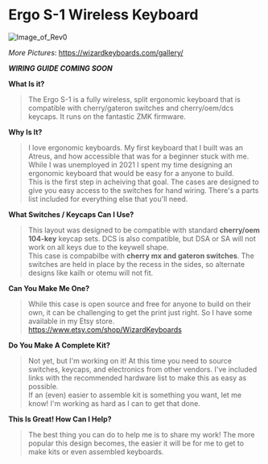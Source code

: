 # Ergo S-1 Wireless Keyboard

![Image_of_Rev0](https://github.com/wizarddata/Ergo-S-1/blob/main/Images/render.jpg)

_More Pictures_: https://wizardkeyboards.com/gallery/

**_WIRING GUIDE COMING SOON_**

**What Is it?**  
>The Ergo S-1 is a fully wireless, split ergonomic keyboard that is compatible with cherry/gateron switches and cherry/oem/dcs keycaps. It runs on the fantastic ZMK firmware.

**Why Is It?**  
>I love ergonomic keyboards. My first keyboard that I built was an Atreus, and how accessible that was for a beginner stuck with me. While I was unemployed in 2021 I spent my time designing an ergonomic keyboard that would be easy for a anyone to build.  
This is the first step in acheiving that goal. The cases are designed to give you easy access to the switches for hand wiring. There's a parts list included for everything else that you'll need.

**What Switches / Keycaps Can I Use?**  
>This layout was designed to be compatible with standard **cherry/oem 104-key** keycap sets. DCS is also compatible, but DSA or SA will not work on all keys due to the keywell shape.  
This case is compabilbe with **cherry mx and gateron switches**. The switches are held in place by the recess in the sides, so alternate designs like kailh or otemu will not fit.

**Can You Make Me One?**  
>While this case is open source and free for anyone to build on their own, it can be challenging to get the print just right. So I have some available in my Etsy store.  
>https://www.etsy.com/shop/WizardKeyboards

**Do You Make A Complete Kit?**  
>Not yet, but I'm working on it! At this time you need to source switches, keycaps, and electronics from other vendors. I've included links with the recommended hardware list to make this as easy as possible.  
If an (even) easier to assemble kit is something you want, let me know! I'm working as hard as I can to get that done.

**This Is Great! How Can I Help?**  
>The best thing you can do to help me is to share my work! The more popular this design becomes, the easier it will be for me to get to make kits or even assembled keyboards.